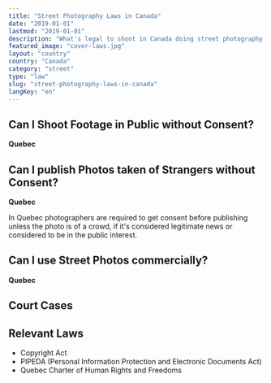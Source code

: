 ```yaml
---
title: "Street Photography Laws in Canada"
date: "2019-01-01"
lastmod: "2019-01-01"
description: "What's legal to shoot in Canada doing street photography and where?"
featured_image: "cover-laws.jpg"
layout: "country"
country: "Canada"
category: "street"
type: "law"
slug: "street-photography-laws-in-canada"
langKey: "en"
---
```


## Can I Shoot Footage in Public without Consent?

**Quebec**

## Can I publish Photos taken of Strangers without Consent?

**Quebec**

In Quebec photographers are required to get consent before publishing unless the photo is of a crowd, if it's considered legitimate news or considered to be in the public interest.

## Can I use Street Photos commercially?

**Quebec**

## Court Cases

## Relevant Laws

- Copyright Act
- PIPEDA (Personal Information Protection and Electronic Documents Act)
- Quebec Charter of Human Rights and Freedoms

